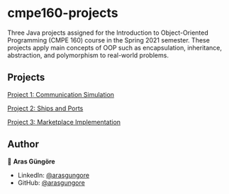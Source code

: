 # cmpe160-projects

Three Java projects assigned for the Introduction to Object-Oriented Programming (CMPE 160) course in the Spring 2021 semester. These projects apply main concepts of OOP such as encapsulation, inheritance, abstraction, and polymorphism to real-world problems.



## Projects

[Project 1: Communication Simulation](CommunicationSimulation)

[Project 2: Ships and Ports](ShipsAndPorts)

[Project 3: Marketplace Implementation](MarketplaceImplementation)



## Author

👤 **Aras Güngöre**

* LinkedIn: [@arasgungore](https://www.linkedin.com/in/arasgungore)
* GitHub: [@arasgungore](https://github.com/arasgungore)
